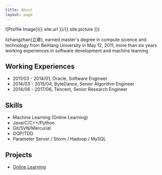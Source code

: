 ```yaml
---
title: About
layout: page
---
```

![Profile Image]({{ site.url }}/{{ site.picture }})

<p>
lizhangzhan(立章), earned master's degree in compute sicence and technology
from BeiHang University in May 12, 2011, more than six years working experiences
in software development and machine learning
</p>

<h2>Working Experiences</h2>

<ul> 
<li>2011/03 - 2014/01, Oracle, Software Engineer</li>
<li>2014/03 - 2015/04, ByteDance, Senior Algorithm Engineer</li>
<li>2014/06 - 2017/06, Tencent, Senior Research Engineer</li>
</ul>

<h2>Skills</h2>

<ul class="skill-list">
  <li>Machine Learning (Online Learning)</li>
	<li>Java/C/C++/Python</li>
	<li>Git/SVN/Mercurial</li>
	<li>OOP/TDD</li>
	<li>Parameter Server / Storm / Hadoop / MySQL</li>
</ul>

<h2>Projects</h2>

<ul>
	<li><a href="https://github.com/">Online Learning</a></li>
</ul>
